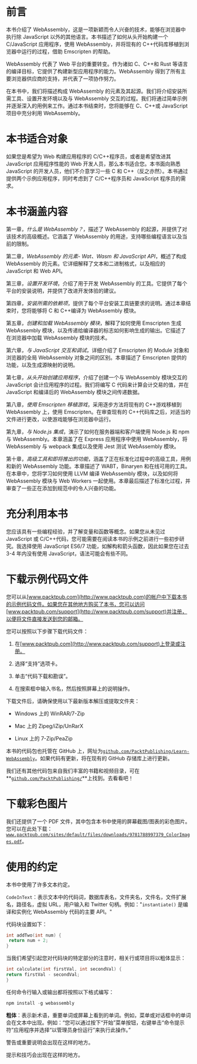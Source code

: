 # 前言

本书介绍了 WebAssembly，这是一项新颖而令人兴奋的技术，能够在浏览器中执行除 JavaScript 以外的其他语言。本书描述了如何从头开始构建一个 C/JavaScript 应用程序，使用 WebAssembly，并将现有的 C++代码库移植到浏览器中运行的过程，借助 Emscripten 的帮助。

WebAssembly 代表了 Web 平台的重要转变。作为诸如 C、C++和 Rust 等语言的编译目标，它提供了构建新型应用程序的能力。WebAssembly 得到了所有主要浏览器供应商的支持，并代表了一项协作努力。

在本书中，我们将描述构成 WebAssembly 的元素及其起源。我们将介绍安装所需工具、设置开发环境以及与 WebAssembly 交互的过程。我们将通过简单示例并逐渐深入的用例来工作。通过本书结束时，您将能够在 C、C++或 JavaScript 项目中充分利用 WebAssembly。

# 本书适合对象

如果您是希望为 Web 构建应用程序的 C/C++程序员，或者是希望改进其 JavaScript 应用程序性能的 Web 开发人员，那么本书适合您。本书面向熟悉 JavaScript 的开发人员，他们不介意学习一些 C 和 C++（反之亦然）。本书通过提供两个示例应用程序，同时考虑到了 C/C++程序员和 JavaScript 程序员的需求。

# 本书涵盖内容

第一章，*什么是 WebAssembly？*，描述了 WebAssembly 的起源，并提供了对该技术的高级概述。它涵盖了 WebAssembly 的用途，支持哪些编程语言以及当前的限制。

第二章，*WebAssembly 的元素- Wat、Wasm 和 JavaScript API*，概述了构成 WebAssembly 的元素。它详细解释了文本和二进制格式，以及相应的 JavaScript 和 Web API。

第三章，*设置开发环境*，介绍了用于开发 WebAssembly 的工具。它提供了每个平台的安装说明，并提供了改进开发体验的建议。

第四章，*安装所需的依赖项*，提供了每个平台安装工具链要求的说明。通过本章结束时，您将能够将 C 和 C++编译为 WebAssembly 模块。

第五章，*创建和加载 WebAssembly 模块*，解释了如何使用 Emscripten 生成 WebAssembly 模块，以及传递给编译器的标志如何影响生成的输出。它描述了在浏览器中加载 WebAssembly 模块的技术。

第六章，*与 JavaScript 交互和调试*，详细介绍了 Emscripten 的 Module 对象和浏览器的全局 WebAssembly 对象之间的区别。本章描述了 Emscripten 提供的功能，以及生成源映射的说明。

第七章，*从头开始创建应用程序*，介绍了创建一个与 WebAssembly 模块交互的 JavaScript 会计应用程序的过程。我们将编写 C 代码来计算会计交易的值，并在 JavaScript 和编译后的 WebAssembly 模块之间传递数据。

第八章，*使用 Emscripten 移植游戏*，采用逐步方法将现有的 C++游戏移植到 WebAssembly 上，使用 Emscripten。在审查现有的 C++代码库之后，对适当的文件进行更改，以使游戏能够在浏览器中运行。

第九章，*与 Node.js 集成*，演示了如何在服务器端和客户端使用 Node.js 和 npm 与 WebAssembly。本章涵盖了在 Express 应用程序中使用 WebAssembly，将 WebAssembly 与 webpack 集成以及使用 Jest 测试 WebAssembly 模块。

第十章，*高级工具和即将推出的功能*，涵盖了正在标准化过程中的高级工具，用例和新的 WebAssembly 功能。本章描述了 WABT，Binaryen 和在线可用的工具。在本章中，您将学习如何使用 LLVM 编译 WebAssembly 模块，以及如何将 WebAssembly 模块与 Web Workers 一起使用。本章最后描述了标准化过程，并审查了一些正在添加到规范中的令人兴奋的功能。

# 充分利用本书

您应该具有一些编程经验，并了解变量和函数等概念。如果您从未见过 JavaScript 或 C/C++代码，您可能需要在阅读本书的示例之前进行一些初步研究。我选择使用 JavaScript ES6/7 功能，如解构和箭头函数，因此如果您在过去 3-4 年内没有使用 JavaScript，语法可能会有些不同。

# 下载示例代码文件

您可以从[www.packtpub.com](http://www.packtpub.com)的帐户中下载本书的示例代码文件。如果您在其他地方购买了本书，您可以访问[www.packtpub.com/support](http://www.packtpub.com/support)并注册，以便将文件直接发送到您的邮箱。

您可以按照以下步骤下载代码文件：

1.  在[www.packtpub.com](http://www.packtpub.com/support)上登录或注册。

1.  选择“支持”选项卡。

1.  单击“代码下载和勘误”。

1.  在搜索框中输入书名，然后按照屏幕上的说明操作。

下载文件后，请确保使用以下最新版本解压或提取文件夹：

+   Windows 上的 WinRAR/7-Zip

+   Mac 上的 Zipeg/iZip/UnRarX

+   Linux 上的 7-Zip/PeaZip

本书的代码包也托管在 GitHub 上，网址为[`github.com/PacktPublishing/Learn-WebAssembly`](https://github.com/PacktPublishing/Learn-WebAssembly)。如果代码有更新，将在现有的 GitHub 存储库上进行更新。

我们还有其他代码包来自我们丰富的书籍和视频目录，可在**[`github.com/PacktPublishing/`](https://github.com/PacktPublishing/)**上找到。去看看吧！

# 下载彩色图片

我们还提供了一个 PDF 文件，其中包含本书中使用的屏幕截图/图表的彩色图片。您可以在此处下载：[`www.packtpub.com/sites/default/files/downloads/9781788997379_ColorImages.pdf`](https://www.packtpub.com/sites/default/files/downloads/9781788997379_ColorImages.pdf)。

# 使用的约定

本书中使用了许多文本约定。

`CodeInText`：表示文本中的代码词，数据库表名，文件夹名，文件名，文件扩展名，路径名，虚拟 URL，用户输入和 Twitter 句柄。例如："`instantiate()` 是编译和实例化 WebAssembly 代码的主要 API。"

代码块设置如下：

```cpp
int addTwo(int num) {
 return num + 2;
}
```

当我们希望引起您对代码块的特定部分的注意时，相关行或项目将以粗体显示：

```cpp
int calculate(int firstVal, int secondVal) {
return firstVal - secondVal;
}
```

任何命令行输入或输出都将按照以下格式编写：

```cpp
npm install -g webassembly
```

**粗体**：表示新术语，重要单词或屏幕上看到的单词。例如，菜单或对话框中的单词会在文本中出现。例如：“您可以通过按下“开始”菜单按钮，右键单击“命令提示符”应用程序并选择“以管理员身份运行”来执行此操作。”

警告或重要说明会出现在这样的地方。

提示和技巧会出现在这样的地方。
